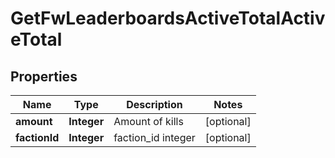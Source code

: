 
# GetFwLeaderboardsActiveTotalActiveTotal

## Properties
Name | Type | Description | Notes
------------ | ------------- | ------------- | -------------
**amount** | **Integer** | Amount of kills |  [optional]
**factionId** | **Integer** | faction_id integer |  [optional]



